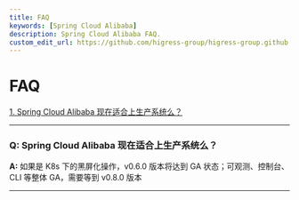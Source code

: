 ```yaml
---
title: FAQ
keywords: [Spring Cloud Alibaba]
description: Spring Cloud Alibaba FAQ.
custom_edit_url: https://github.com/higress-group/higress-group.github.io/blob/main/i18n/zh-cn/docusaurus-plugin-content-docs/current/overview/faq.md
---
```


# FAQ

<a href="#1" target="_self">1. Spring Cloud Alibaba 现在适合上生产系统么？</a>

********
<h3 id='1'>Q:  Spring Cloud Alibaba 现在适合上生产系统么？</h3>

**A:** 
如果是 K8s 下的黑屏化操作，v0.6.0 版本将达到 GA 状态；可观测、控制台、CLI 等整体 GA，需要等到 v0.8.0 版本


********
